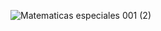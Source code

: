 ![Matematicas especiales 001 (2)](https://user-images.githubusercontent.com/36342673/128653248-1f6e08ee-54ef-4195-a2b2-3bda6c107265.jpg)
